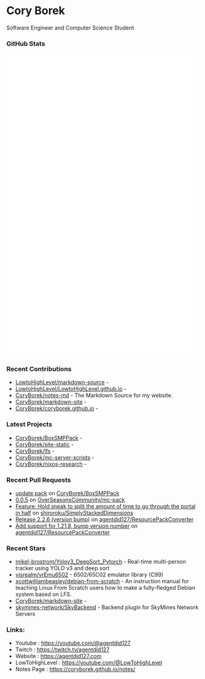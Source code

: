 # Cory Borek
Software Engineer and Computer Science Student

### GitHub Stats

<p align="left"><img src="https://raw.githubusercontent.com/CoryBorek/CoryBorek/main/github-metrics.svg" /></p>

### Recent Contributions

- [LowtoHighLevel/markdown-source](https://github.com/LowtoHighLevel/markdown-source) - 
- [LowtoHighLevel/LowtoHighLevel.github.io](https://github.com/LowtoHighLevel/LowtoHighLevel.github.io) - 
- [CoryBorek/notes-md](https://github.com/CoryBorek/notes-md) - The Markdown Source for my website.
- [CoryBorek/markdown-site](https://github.com/CoryBorek/markdown-site) - 
- [CoryBorek/coryborek.github.io](https://github.com/CoryBorek/coryborek.github.io) - 
### Latest Projects

- [CoryBorek/BoxSMPPack](https://github.com/CoryBorek/BoxSMPPack) - 
- [CoryBorek/site-static](https://github.com/CoryBorek/site-static) - 
- [CoryBorek/lfs](https://github.com/CoryBorek/lfs) - 
- [CoryBorek/mc-server-scripts](https://github.com/CoryBorek/mc-server-scripts) - 
- [CoryBorek/nixos-research](https://github.com/CoryBorek/nixos-research) - 
### Recent Pull Requests

- [update pack](https://github.com/CoryBorek/BoxSMPPack/pull/1) on [CoryBorek/BoxSMPPack](https://github.com/CoryBorek/BoxSMPPack)
- [0.0.5](https://github.com/OverSeasonsCommunity/mc-pack/pull/2) on [OverSeasonsCommunity/mc-pack](https://github.com/OverSeasonsCommunity/mc-pack)
- [Feature: Hold sneak to split the amount of time to go through the portal in half](https://github.com/shiroroku/SimplyStackedDimensions/pull/2) on [shiroroku/SimplyStackedDimensions](https://github.com/shiroroku/SimplyStackedDimensions)
- [Release 2.2.6 (version bump)](https://github.com/agentdid127/ResourcePackConverter/pull/253) on [agentdid127/ResourcePackConverter](https://github.com/agentdid127/ResourcePackConverter)
- [Add support for 1.21.8, bump version number](https://github.com/agentdid127/ResourcePackConverter/pull/252) on [agentdid127/ResourcePackConverter](https://github.com/agentdid127/ResourcePackConverter)
### Recent Stars

- [mikel-brostrom/Yolov3_DeepSort_Pytorch](https://github.com/mikel-brostrom/Yolov3_DeepSort_Pytorch) - Real-time multi-person tracker using YOLO v3 and deep sort
- [visrealm/vrEmu6502](https://github.com/visrealm/vrEmu6502) - 6502/65C02 emulator library (C99)
- [scottwilliambeasley/debian-from-scratch](https://github.com/scottwilliambeasley/debian-from-scratch) - An instruction manual for teaching Linux From Scratch users how to make a fully-fledged Debian system based on LFS.
- [CoryBorek/markdown-site](https://github.com/CoryBorek/markdown-site) - 
- [skymines-network/SkyBackend](https://github.com/skymines-network/SkyBackend) - Backend plugin for SkyMines Network Servers
### Links:
  - Youtube        : <https://youtube.com/@agentdid127>
  - Twitch         : <https://twitch.tv/agentdid127>
  - Website        : <https://agentdid127.com>
  - LowToHighLevel : <https://youtube.com/@LowToHighLevel>
  - Notes Page     : <https://coryborek.github.io/notes/>
